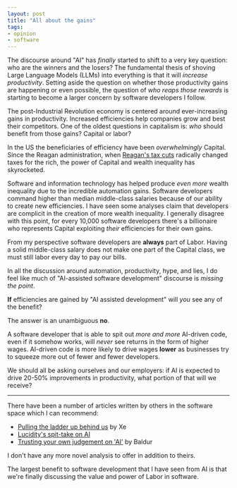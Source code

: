 ```yaml
---
layout: post
title: "All about the gains"
tags:
- opinion
- software
---
```


The discourse around "AI" has _finally_ started to shift to a very key
question: who are the winners and the losers? The fundamental thesis of shoving
Large Language Models (LLMs) into everything is that it will _increase
productivity_. Setting aside the question on whether those productivity gains
are happening or even possible, the question of _who reaps those rewards_ is
starting to become a larger concern by software developers I follow.

The post-Industrial Revolution economy is centered around ever-increasing gains
in productivity. Increased efficiencies help companies grow and best their
competitors. One of the oldest questions in capitalism is: _who_
should benefit from those gains? Capital or labor?

In the US the beneficiaries of efficiency have been _overwhelmingly_ Capital.
Since the Reagan administration, when [Reagan's tax
cuts](https://en.wikipedia.org/wiki/Reagan_tax_cuts) radically changed taxes
for the rich, the power of Capital and wealth inequality has skyrocketed.


Software and information technology has helped produce _even more_ wealth
inequality due to the incredible automation gains. Software developers command
higher than median middle-class salaries because of our ability to create new
efficiencies. I have seen some analyses claim that developers are complicit in
the creation of more wealth inequality. I generally disagree with this point,
for every 10,000 software developers there's a billionaire who represents
Capital exploiting _their_ efficiencies for their own gains.

From my perspective software developers are **always** part of Labor. Having a
solid middle-class salary does not make one part of the Capital class, we must
still labor every day to pay our bills.

In all the discussion around automation, productivity, hype, and lies, I do
feel like much of "AI-assisted software development" discourse is _missing the point_.

**If** efficiencies are gained by "AI assisted development" will _you_ see any of the benefit?

The answer is an unambiguous **no**.

A software developer that is able to spit out _more and more_ AI-driven code,
even if it somehow works, will _never_ see returns in the form of higher wages.
AI-driven code is more likely to drive wages **lower** as
businesses try to squeeze more out of fewer and fewer developers.

We should all be asking ourselves and our employers: if AI is expected to drive
20-50% improvements in productivity, what portion of that will we receive?


---

There have been a number of articles written by others in the software space
which I can recommend:

* [Pulling the ladder up behind us](https://xeiaso.net/blog/2025/rolling-ladder-behind-us/) by Xe
* [Lucidity's spit-take on AI](https://ludic.mataroa.blog/blog/contra-ptaceks-terrible-article-on-ai/)
* [Trusting your own judgement on 'AI'](https://www.baldurbjarnason.com/2025/trusting-your-own-judgement-on-ai/) by Baldur


I don't have any more novel analysis to offer in addition to theirs.

The largest benefit to software development that I have seen from AI is that
we're finally discussing the value and power of Labor in software.

